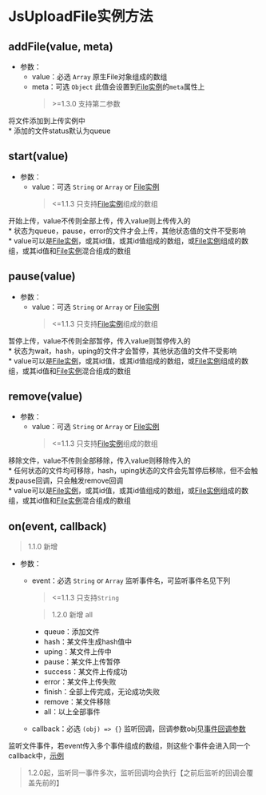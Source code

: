 # JsUploadFile实例方法

## addFile(value, meta)

+ 参数：
  + value：必选 `Array` 原生File对象组成的数组
  + meta：可选 `Object` 此值会设置到[File实例](/v1/usage/file-attr.md?id=meta)的`meta`属性上
    > &gt;=1.3.0 支持第二参数

将文件添加到上传实例中<br>* 添加的文件status默认为queue

## start(value)

+ 参数：
  + value：可选 `String` or `Array` or [File实例](/v1/usage/file-attr.md)
    > <=1.1.3 只支持[File实例](/v1/usage/file-attr.md)组成的数组

开始上传，value不传则全部上传，传入value则上传传入的
<br>* 状态为queue，pause，error的文件才会上传，其他状态值的文件不受影响
<br>* value可以是[File实例](/v1/usage/file-attr.md)，或其id值，或其id值组成的数组，或[File实例](/v1/usage/file-attr.md)组成的数组，或其id值和[File实例](/v1/usage/file-attr.md)混合组成的数组

## pause(value)

+ 参数：
  + value：可选 `String` or `Array` or [File实例](/v1/usage/file-attr.md)
    > <=1.1.3 只支持[File实例](/v1/usage/file-attr.md)组成的数组

暂停上传，value不传则全部暂停，传入value则暂停传入的
<br>* 状态为wait，hash，uping的文件才会暂停，其他状态值的文件不受影响
<br>* value可以是[File实例](/v1/usage/file-attr.md)，或其id值，或其id值组成的数组，或[File实例](/v1/usage/file-attr.md)组成的数组，或其id值和[File实例](/v1/usage/file-attr.md)混合组成的数组

## remove(value)

+ 参数：
  + value：可选 `String` or `Array` or [File实例](/v1/usage/file-attr.md)
    > <=1.1.3 只支持[File实例](/v1/usage/file-attr.md)组成的数组

移除文件，value不传则全部移除，传入value则移除传入的
<br>* 任何状态的文件均可移除，hash，uping状态的文件会先暂停后移除，但不会触发pause回调，只会触发remove回调
<br>* value可以是[File实例](/v1/usage/file-attr.md)，或其id值，或其id值组成的数组，或[File实例](/v1/usage/file-attr.md)组成的数组，或其id值和[File实例](/v1/usage/file-attr.md)混合组成的数组

## on(event, callback)

> 1.1.0 新增

+ 参数：
  + event：必选 `String` or `Array` 监听事件名，可监听事件名见下列
    > <=1.1.3 只支持`String`

    > 1.2.0 新增 all
    + queue：添加文件
    + hash：某文件生成hash值中
    + uping：某文件上传中
    + pause：某文件上传暂停
    + success：某文件上传成功
    + error：某文件上传失败
    + finish：全部上传完成，无论成功失败
    + remove：某文件移除
    + all：以上全部事件
  + callback：必选 `(obj) => {}` 监听回调，回调参数obj见[事件回调参数](/v1/usage/cb-params.md)

监听文件事件，若event传入多个事件组成的数组，则这些个事件会进入同一个callback中，[示例](/v1/example/eg-onevent.md)

> 1.2.0起，监听同一事件多次，监听回调均会执行【之前后监听的回调会覆盖先前的】

